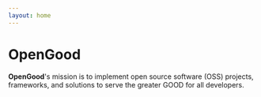 ```yaml
---
layout: home
---
```


# OpenGood

**OpenGood**'s mission is to implement open source software (OSS) projects, frameworks, and solutions to serve the
greater GOOD for all developers.
